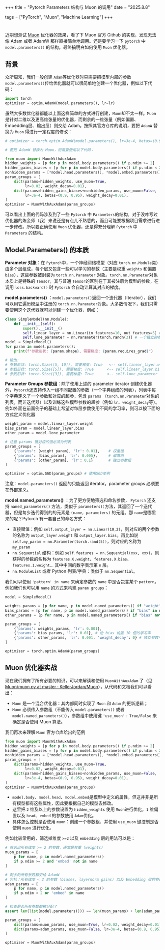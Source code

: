 +++
title = "Pytorch Parameters 结构与 Muon 的调用"
date = "2025.8.8"

tags = ["PyTorch", "Muon", "Machine Learning"]
+++

# 

近期想测试 [Muon](https://github.com/KellerJordan/Muon) 优化器的效果，看了下 Muon 官方 Github 的实现，发现无法像 Adam 或者 AdamW 那样直接简单地调用。还是要学习一下 `pytorch`​ 中 `model.parameters()`​ 的结构，最终搞明白如何使用 `Muon`​ 优化器。

## 背景

众所周知，我们一般创建 `Adam`​ 等优化器时只需要把模型内部的参数 `model.parameters()`​ 传给优化器就可以很简单地创建一个优化器，例如以下代码：

```python
import torch
optimizer = optim.AdamW(model.parameters(), lr=lr)
```

虽然大多数优化器都能以上面这样简单的方式进行创建，`Muon`​ 却不太一样。`Muon`​ 是针对二维以及更高维张量的优化器，而剩余的一维张量（例如偏置、Embedding层、输出层）则交给 Adam。按照其官方仓库的说明，要把 `AdamW`​ 替换为 `Muon`​ 得进行一定程度的修改：

```python
# optimizer = torch.optim.AdamW(model.parameters(), lr=3e-4, betas=(0.90, 0.95), weight_decay=0.01)

# 要把 AdamW 替换为 Muon，则需要使用以下代码：

from muon import MuonWithAuxAdam
hidden_weights = [p for p in model.body.parameters() if p.ndim >= 2]
hidden_gains_biases = [p for p in model.body.parameters() if p.ndim < 2]
nonhidden_params = [*model.head.parameters(), *model.embed.parameters()]
param_groups = [
    dict(params=hidden_weights, use_muon=True,
         lr=0.02, weight_decay=0.01),
    dict(params=hidden_gains_biases+nonhidden_params, use_muon=False,
         lr=3e-4, betas=(0.9, 0.95), weight_decay=0.01),
]
optimizer = MuonWithAuxAdam(param_groups)
```

可以看出上面的代码涉及到了一些 `Pytorch`​ 中 `Parameters`​ 的结构，对于没咋写过优化器的炼金师（我）来说还是有点儿不熟悉的，而且可能要根据项目需求进行进一步修改。所以要正确使用 `Muon`​ 优化器，还是得充分理解 `Pytorch`​ 中 `Parameters`​ 的结构。

## Model.Parameters() 的本质

**Parameter 对象**：在 `Pytorch`​ 中，一个神经网络模型（对应 `torch.nn.Module`​ 类）由多个层组成，每个层又包含一些可以学习的参数（主要是权重 `weights`​ 和偏置 `bias`​），这些参数被封装为 `torch.nn.Parameter`​ 对象。`torch.nn.Parameter`​ 对象本质上是特殊的 `Tensor`​，其与普通 `Tensor`​ 的区别在于其被注册为模型的参数，在调用 `loss.backward()`​ 时 `Pytorch`​ 会自动计算其对应的梯度。

**model.parameters()** ：`model.parameters()`​ 返回一个迭代器（Iterator），我们可以用它遍历模型中注册的 `torch.nn.Parameter`​ 对象。大多数情况下，我们只需要使用这个迭代器就可以创建一个优化器，例如：

```python
class SimpleModel(nn.Module):
    def __init__(self):
        super().__init__()
        self.linear_layer = nn.Linear(in_features=10, out_features=5) # 包含 weight 和 bias
        self.lone_parameter = nn.Parameter(torch.randn(3)) # 一个独立的参数
model = SimpleModel()
for param in model.parameters():
    print(f"参数形状: {param.shape}, 需要梯度: {param.requires_grad}")

# 输出:
# 参数形状: torch.Size([5, 10]), 需要梯度: True   <-- self.linear_layer.weight
# 参数形状: torch.Size([5]), 需要梯度: True      <-- self.linear_layer.bias
# 参数形状: torch.Size([3]), 需要梯度: True      <-- self.lone_parameter
```

**Parameter Groups 参数组**：除了使用上述的 parameter iterator 创建优化器外，`Pytorch`​ 还支持传入一组不同配置的参数（一个字典组成的列表），列表中每个字典定义了一个参数和对应的超参，包含 `params`​ （`torch.nn.Parameter`​ 对象的列表，而非迭代器）以及训练这些模型参数的超参（例如 `lr`​、`weight_decay`​ 等）。例如外面在前面例子的基础上希望对每层参数使用不同的学习率，则可以按下面的方式定义优化器

```python
weight_param = model.linear_layer.weight
bias_param = model.linear_layer.bias
other_param = model.lone_parameter

# 注意 params 键对应的值必须为列表
param_groups = [
    {'params': [weight_param], 'lr': 0.01},    # 权重组
    {'params': [bias_param], 'lr': 0.005},     # 偏置组
    {'params': [other_param], 'lr': 0.1}       # 独立参数组
]

optimizer = optim.SGD(param_groups) # 使用SGD举例
```

注意：`model.parameters()`​ 返回的只能返回 iterator。parameter groups 必须要在外部定义。

**model.named_parameters()** ：为了更方便地筛选和命名参数， `Pytorch`​ 还支持 `named_parameters()`​ 方法，类似于 `parameters()`​ 方法，其返回了一个迭代器，但是每步迭代得到的的元素是 `(name, parameters)`​ 的元组。那 `name`​ 是哪里来的呢？Pytorch 有一套自己的命名方式：

- 直接赋值：例如 `self.output_layer = nn.Linear(10,2)`​，则对应的两个参数的名称为 `output_layer.weight`​ 和 `output_layer.bias`​。再比如说 `self.my_param = nn.Parameter(torch.rand(5))`​，则对应的名称为 `my_param`​
- ​`nn.Sequential`​ 结构：例如 `self.features = nn.Sequential(xxx, xxx)`​，则获得的参数的名称为 `features.0.weight`​、`features.0.bias`​、`features.1.weight`​ ... 其中中间的数字表示第 `n`​ 层。
- ​`nn.ModuleList`​ 或者 Python 列表/字典：类似于 `nn.Sequential`​。

我们可以使用 `'pattern' in name`​ 来确定参数的 `name`​ 中是否包含某个 `pattern`​。例如我们也可以用 `name`​ 的方式来构建 `param groups`​：

```python
model = SimpleModel()

weights_params = [p for name, p in model.named_parameters() if "weight" in name]
bias_params = [p for name, p in model.named_parameters() if "bias" in name]
other_params = [p for name, p in model.named_parameters() if "bias" not in name and "weight" not in name]

param_groups = [
    {'params': weights_params, 'lr': 0.001},
    {'params': bias_params, 'lr': 0.01}, # 给 bias 设置 10 倍的学习率
    {'params': other_params, 'lr': 0.001, 'weight_decay': 0} # 独立参数不使用权重衰减
]

optimizer = torch.optim.AdamW(param_groups)
```

## Muon 优化器实战

现在我们拥有了所有必要的知识，可以来解读和使用 `MuonWithAuxAdam`​ 了（见 [Muon/muon.py at master · KellerJordan/Muon](https://github.com/KellerJordan/Muon/blob/master/muon.py)），从代码和文档我们可以看出：

- ​`Muon`​ 是一个混合优化器：其内部同时实现了 `Muon`​ 和 `Adam`​ 的更新逻辑；
- ​`Muon`​ 必须传入参数组（不能传入 `model.parameters()`​ 或者 `model.named_parameters()`​），参数组中使用键 `'use_muon': True/False`​ 来确定是否使用 Muon 算法。

我们再次来理解 `Muon`​ 官方仓库给出的范例

```python
from muon import MuonWithAuxAdam
hidden_weights = [p for p in model.body.parameters() if p.ndim >= 2]
hidden_gains_biases = [p for p in model.body.parameters() if p.ndim < 2]
nonhidden_params = [*model.head.parameters(), *model.embed.parameters()]
param_groups = [
    dict(params=hidden_weights, use_muon=True,
         lr=0.02, weight_decay=0.01),
    dict(params=hidden_gains_biases+nonhidden_params, use_muon=False,
         lr=3e-4, betas=(0.9, 0.95), weight_decay=0.01),
]
optimizer = MuonWithAuxAdam(param_groups)
```

- ​`model.body`​、`model.head`​、`model.embed`​ 是模型中定义的属性，但这并非是所有模型都有这些属性，因此要根据自己的模型去修改。
- 这里把 `2`​ 维及以上的参数设置为 `hidden_weights`​ 使用 `Muon`​ 进行优化，`1`​ 维偏置以及 `head`​、`embed`​ 的参数使用 `Adam`​ 优化。
- 具体怎么控制是否使用 `muon`​：创建一个参数组，并使用 `use_muon`​ 键控制是否使用 `muon`​ 进行优化。

例如比较常用的，筛选掉维度 `>=2`​ 以及 `embedding`​ 层的用法可以是：

```python
# 筛选出所有维度 >= 2 的参数，通常是权重 (weights)
muon_params = [
    p for name, p in model.named_parameters() 
    if p.ndim >= 2 and 'embed' not in name
]

# 剩余的所有参数都交给 AdamW
# 包括：所有维度 < 2 的参数 (biases, layernorm gains) 以及 Embedding 层的参数
adam_params = [
    p for name, p in model.named_parameters() 
    if p.ndim < 2 or 'embed' in name
]

# 检查是否所有参数都被分配了
assert len(list(model.parameters())) == len(muon_params) + len(adam_params)

param_groups = [
    dict(params=muon_params, use_muon=True, lr=0.02, weight_decay=0.01),
    dict(params=adam_params, use_muon=False, lr=3e-4, betas=(0.9, 0.95), weight_decay=0.01),
]

optimizer = MuonWithAuxAdam(param_groups)
```

‍

‍
